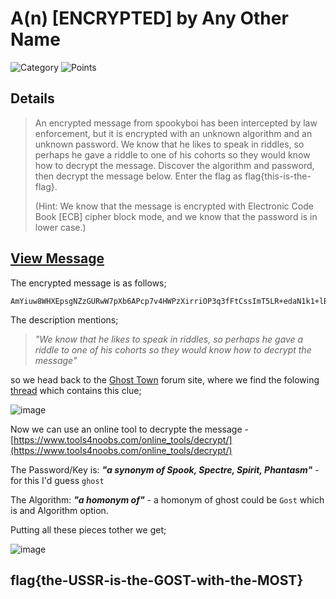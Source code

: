 # A(n) [ENCRYPTED] by Any Other Name
![Category](http://img.shields.io/badge/Category-Cryptography-orange?style=for-the-badge) ![Points](http://img.shields.io/badge/Points-100-brightgreen?style=for-the-badge)

## Details
>An encrypted message from spookyboi has been intercepted by law enforcement, but it is encrypted with an unknown algorithm and an unknown password. We know that he likes to speak in riddles, so perhaps he gave a riddle to one of his cohorts so they would know how to decrypt the message. Discover the algorithm and password, then decrypt the message below. Enter the flag as flag{this-is-the-flag}.
>
>(Hint: We know that the message is encrypted with Electronic Code Book [ECB] cipher block mode, and we know that the password is in lower case.)
>
> 
[View Message](https://tinyurl.com/4jcbrmud)
---

The encrypted message is as follows;

```
AmYiuw8WHXEpsgNZzGURwW7pXb6APcp7v4HWPzXirriOP3q3fFtCssImT5LR+edaN1k1+lBTbW1rjY/wZSIsPjmY2LOk2FuRBk9i0K25iolP5jtJBt+HyhWZ3EadYNNE24pG6o+znsseud9DIE3zaIObkMFBj6xsWVrhALpju4cJrQpoo74MlJ7cHURHkOC7cKdsMo5kdYA4CpHCEhljvfNSR82nM4Ee9HaVMO58/okaoAtfGadMZcLVadut5sJfVzLzzG0G+QLOAkD/qPtfixggtuDURXkHQ0m2KANEi/3+478bhPoX4AciR5DSRw5zvsuF9JFEu7UCa39KggeAIB0dayX2Ho7hCI2zWTAt+q1WKX8V55toBQd6wtA+fjAsNtLzuzMKhlg6bP7HIzSH8V81C+ocTcTLo5Ijy/ZKaQt7XcDmdRsPVJihQqMu5Pw+5BKbjVNsFL4dcNRfNr4dNQ==
```

The description mentions;
> _"We know that he likes to speak in riddles, so perhaps he gave a riddle to one of his cohorts so they would know how to decrypt the message"_

so we head back to the  [Ghost Town](https://ghosttown.deadface.io/) forum site, where we find the folowing [thread](https://ghosttown.deadface.io/t/hint-for-mort1cia/47) which contains this clue;

![image](https://user-images.githubusercontent.com/73170900/137743217-1361b146-d1bf-47f9-924a-cfd3e46422f2.png)

Now we can use an online tool to decrypte the message - [https://www.tools4noobs.com/online_tools/decrypt/](https://www.tools4noobs.com/online_tools/decrypt/)

The Password/Key is: _**"a synonym of Spook, Spectre, Spirit, Phantasm"**_ - for this I'd guess `ghost`

The Algorithm: _**"a homonym of"**_ - a homonym of ghost could be `Gost` which is and Algorithm option.

Putting all these pieces tother we get;

![image](https://user-images.githubusercontent.com/73170900/137744645-b57c7ae1-f3a2-484f-8313-9d48c702571e.png)

## flag{the-USSR-is-the-GOST-with-the-MOST}

